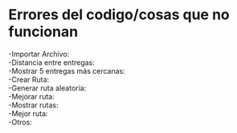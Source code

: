 # Errores del codigo/cosas que no funcionan

-Importar Archivo:\
-Distancia entre entregas:\
-Mostrar 5 entregas más cercanas: \
-Crear Ruta: \
-Generar ruta aleatoria:\
-Mejorar ruta:\
-Mostrar rutas:\
-Mejor ruta:\
-Otros:
